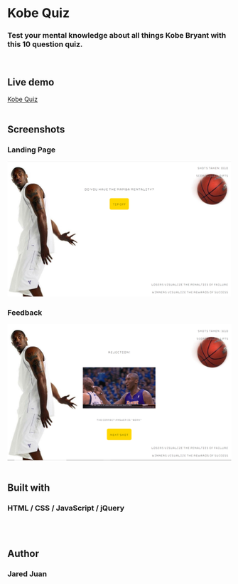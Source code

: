 <h1>Kobe Quiz</h1>
<h3>Test your mental knowledge about all things Kobe Bryant with this 10 question quiz.</h3>
</br>

<h2>Live demo</h2>
<a href="https://kobe-quiz-app--jaredmiichael-.repl.co/">Kobe Quiz</a>
</br></br>

<h2>Screenshots</h2>
<h3>Landing Page</h3>

![alt text](https://github.com/jaredmichael/Kobe-Quiz-App/blob/master/screenshots/kobe-quiz-landing-page.png)

<h3>Feedback</h3>

![alt text](https://github.com/jaredmichael/Kobe-Quiz-App/blob/master/screenshots/kobe-quiz-feedback-page.png)
</br></br>

<h2>Built with</h2>
<h3>HTML / CSS / JavaScript / jQuery</h3>
</br></br>

<h2>Author</h2>
<h3>Jared Juan</h3>

